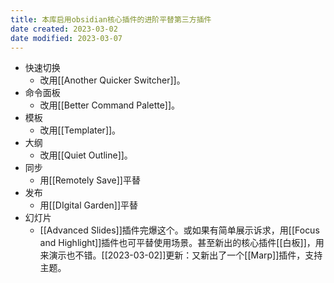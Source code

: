 ```yaml
---
title: 本库启用obsidian核心插件的进阶平替第三方插件
date created: 2023-03-02
date modified: 2023-03-07
---
```

- 快速切换
	- 改用[[Another Quicker Switcher]]。
- 命令面板
	- 改用[[Better Command Palette]]。
- 模板
	- 改用[[Templater]]。
- 大纲
	- 改用[[Quiet Outline]]。
- 同步
	- 用[[Remotely Save]]平替
- 发布
	- 用[[DIgital Garden]]平替
- 幻灯片
	- [[Advanced Slides]]插件完爆这个。或如果有简单展示诉求，用[[Focus and Highlight]]插件也可平替使用场景。甚至新出的核心插件[[白板]]，用来演示也不错。[[2023-03-02]]更新：又新出了一个[[Marp]]插件，支持主题。
